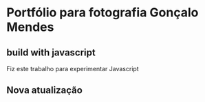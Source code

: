 # Portfólio para fotografia Gonçalo Mendes
## build with javascript
Fiz este trabalho para experimentar Javascript
## Nova atualização 